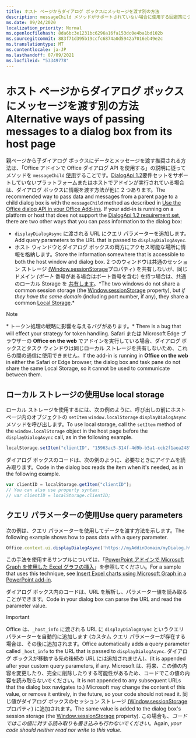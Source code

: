 ```yaml
---
title: ホスト ページからダイアログ ボックスにメッセージを渡す別の方法
description: messageChild メソッドがサポートされていない場合に使用する回避策について説明します。
ms.date: 09/24/2020
localization_priority: Normal
ms.openlocfilehash: 8da6bc3e1231bc6296a16fa153dc0e4ba1bd102b
ms.sourcegitcommit: 883f71d395b19ccfc6874a0d5942a7016eb49e2c
ms.translationtype: MT
ms.contentlocale: ja-JP
ms.lasthandoff: 07/09/2021
ms.locfileid: "53349778"
---
```

# <a name="alternative-ways-of-passing-messages-to-a-dialog-box-from-its-host-page"></a><span data-ttu-id="193dd-103">ホスト ページからダイアログ ボックスにメッセージを渡す別の方法</span><span class="sxs-lookup"><span data-stu-id="193dd-103">Alternative ways of passing messages to a dialog box from its host page</span></span>

<span data-ttu-id="193dd-104">親ページから子ダイアログ ボックスにデータとメッセージを渡す推奨される方法は、「Office アドインで Office ダイアログ API を使用する」の説明に従ってメソッドを `messageChild` [使用](dialog-api-in-office-add-ins.md#pass-information-to-the-dialog-box)することです。[DialogApi 1.2](../reference/requirement-sets/dialog-api-requirement-sets.md)要件セットをサポートしていないプラットフォームまたはホストでアドインが実行されている場合は、ダイアログ ボックスに情報を渡す方法が他に 2 つあります。</span><span class="sxs-lookup"><span data-stu-id="193dd-104">The recommended way to pass data and messages from a parent page to a child dialog box is with the `messageChild` method as described in [Use the Office dialog API in your Office Add-ins](dialog-api-in-office-add-ins.md#pass-information-to-the-dialog-box). If your add-in is running on a platform or host that does not support the [DialogApi 1.2 requirement set](../reference/requirement-sets/dialog-api-requirement-sets.md), there are two other ways that you can pass information to the dialog box:</span></span>

- <span data-ttu-id="193dd-105">`displayDialogAsync` に渡される URL にクエリ パラメーターを追加します。</span><span class="sxs-lookup"><span data-stu-id="193dd-105">Add query parameters to the URL that is passed to `displayDialogAsync`.</span></span>
- <span data-ttu-id="193dd-106">ホスト ウィンドウとダイアログ ボックスの両方にアクセス可能な場所に情報を格納します。</span><span class="sxs-lookup"><span data-stu-id="193dd-106">Store the information somewhere that is accessible to both the host window and dialog box.</span></span> <span data-ttu-id="193dd-107">2 つのウィンドウは共通のセッション ストレージ [(Window.sessionStorage](https://developer.mozilla.org/docs/Web/API/Window/sessionStorage)プロパティ) を共有しないが、同じドメイン *(ポート* 番号がある場合はポート番号を含む) を持つ場合は、共通のローカル Storage を [共有します](https://www.w3schools.com/html/html5_webstorage.asp)。\*</span><span class="sxs-lookup"><span data-stu-id="193dd-107">The two windows do not share a common session storage (the [Window.sessionStorage](https://developer.mozilla.org/docs/Web/API/Window/sessionStorage) property), but *if they have the same domain* (including port number, if any), they share a common [Local Storage](https://www.w3schools.com/html/html5_webstorage.asp).\*</span></span>


> [!NOTE]
> <span data-ttu-id="193dd-108">\* トークン処理の戦略に影響を与えるバグがあります。</span><span class="sxs-lookup"><span data-stu-id="193dd-108">\* There is a bug that will effect your strategy for token handling.</span></span> <span data-ttu-id="193dd-109">Safari または Microsoft Edge ブラウザーの **Office on the web** でアドインを実行している場合、ダイアログ ボックスとタスク ウィンドウは同じローカル ストレージを共有しないため、これらの間の通信に使用できません。</span><span class="sxs-lookup"><span data-stu-id="193dd-109">If the add-in is running in **Office on the web** in either the Safari or Edge browser, the dialog box and task pane do not share the same Local Storage, so it cannot be used to communicate between them.</span></span>

## <a name="use-local-storage"></a><span data-ttu-id="193dd-110">ローカル ストレージの使用</span><span class="sxs-lookup"><span data-stu-id="193dd-110">Use local storage</span></span>

<span data-ttu-id="193dd-111">ローカル ストレージを使用するには、次の例のように、呼び出しの前にホスト ページ内のオブジェクトの `setItem` `window.localStorage` `displayDialogAsync` メソッドを呼び出します。</span><span class="sxs-lookup"><span data-stu-id="193dd-111">To use local storage, call the `setItem` method of the `window.localStorage` object in the host page before the `displayDialogAsync` call, as in the following example.</span></span>

```js
localStorage.setItem("clientID", "15963ac5-314f-4d9b-b5a1-ccb2f1aea248");
```

<span data-ttu-id="193dd-112">ダイアログ ボックスのコードは、次の例のように、必要なときにアイテムを読み取ります。</span><span class="sxs-lookup"><span data-stu-id="193dd-112">Code in the dialog box reads the item when it's needed, as in the following example.</span></span>

```js
var clientID = localStorage.getItem("clientID");
// You can also use property syntax:
// var clientID = localStorage.clientID;
```

## <a name="use-query-parameters"></a><span data-ttu-id="193dd-113">クエリ パラメーターの使用</span><span class="sxs-lookup"><span data-stu-id="193dd-113">Use query parameters</span></span>

<span data-ttu-id="193dd-114">次の例は、クエリ パラメーターを使用してデータを渡す方法を示します。</span><span class="sxs-lookup"><span data-stu-id="193dd-114">The following example shows how to pass data with a query parameter.</span></span>

```js
Office.context.ui.displayDialogAsync('https://myAddinDomain/myDialog.html?clientID=15963ac5-314f-4d9b-b5a1-ccb2f1aea248');
```

<span data-ttu-id="193dd-115">この手法を使用するサンプルについては、「[PowerPoint アドインで Microsoft Graph を使用した Excel グラフの挿入](https://github.com/OfficeDev/PowerPoint-Add-in-Microsoft-Graph-ASPNET-InsertChart)」を参照してください。</span><span class="sxs-lookup"><span data-stu-id="193dd-115">For a sample that uses this technique, see [Insert Excel charts using Microsoft Graph in a PowerPoint add-in](https://github.com/OfficeDev/PowerPoint-Add-in-Microsoft-Graph-ASPNET-InsertChart).</span></span>

<span data-ttu-id="193dd-116">ダイアログ ボックス内のコードは、URL を解析し、パラメーター値を読み取ることができます。</span><span class="sxs-lookup"><span data-stu-id="193dd-116">Code in your dialog box can parse the URL and read the parameter value.</span></span>

> [!IMPORTANT]
> <span data-ttu-id="193dd-117">Office は、`_host_info` に渡される URL に `displayDialogAsync` というクエリ パラメーターを自動的に追加します (カスタム クエリ パラメーターが存在する場合は、その後に追加されます。</span><span class="sxs-lookup"><span data-stu-id="193dd-117">Office automatically adds a query parameter called `_host_info` to the URL that is passed to `displayDialogAsync`.</span></span> <span data-ttu-id="193dd-118">ダイアログ ボックスが移動する先の後続の URL には追加されません)。</span><span class="sxs-lookup"><span data-stu-id="193dd-118">(It is appended after your custom query parameters, if any.</span></span> <span data-ttu-id="193dd-119">Microsoft は、将来、この値の内容を変更したり、完全に削除したりする可能性があるため、コードでこの値の内容を読み取らないでください。</span><span class="sxs-lookup"><span data-stu-id="193dd-119">It is not appended to any subsequent URLs that the dialog box navigates to.) Microsoft may change the content of this value, or remove it entirely, in the future, so your code should not read it.</span></span> <span data-ttu-id="193dd-120">同じ値がダイアログ ボックスのセッション ストレージ [(Window.sessionStorage](https://developer.mozilla.org/docs/Web/API/Window/sessionStorage) プロパティ) に追加されます。</span><span class="sxs-lookup"><span data-stu-id="193dd-120">The same value is added to the dialog box's session storage (the [Window.sessionStorage](https://developer.mozilla.org/docs/Web/API/Window/sessionStorage) property).</span></span> <span data-ttu-id="193dd-121">この場合も、*コードではこの値に対する読み取りも書き込みも行わないでください*。</span><span class="sxs-lookup"><span data-stu-id="193dd-121">Again, *your code should neither read nor write to this value*.</span></span>
